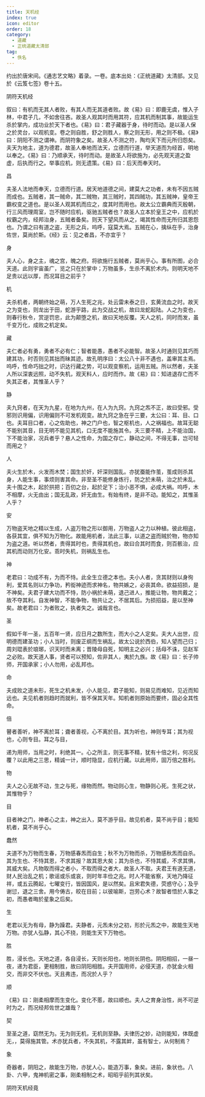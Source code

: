 ```yaml
---
title: 天机经
index: true
icon: editor
order: 18
category:
  - 道藏
  - 正统道藏太清部
tag:
  - 佚名
---
```


约出於唐宋间。《通志艺文略》着录。一卷。底本出处：《正统道藏》太清部。又见於《云笈七签》卷十五。  

阴符天机经  

叙曰：有机而无其人者败，有其人而无其道者败。故《易》曰：即鹿无虞，惟入子林，中君子几，不如舍往吝。故圣人观其时而用其符，应其机而制其事，故能运生杀於掌内，成功业於天下者也。《易》曰：君子藏器于身，待时而动。是以圣人保之於灵台，以观机变。卷之则自胜，舒之则胜人，察之则无形，用之则不极。《易》曰：阴阳不测之谓神。而阴符象之矣。故圣人不测之符，陶均天下而元所归怨矣。夫天为地主，道为德君，故圣人奉地而法天，立德而行道，举天道而为经首，明地以奉之。《易》曰：乃顺承天，待时而动。是故圣人将欲施为，必先观天道之盈虚，后执而行之。举事应机，则无遗策。《易》曰：后天而奉天时。  

昌  

夫圣人法地而奉天，立德而行道。居天地道德之间，建莫大之功者，未有不因五贼而成也。五贼者，其一贼命，其二贼物，其三贼时，其四贼功，其五贼神，皇帝王霸权变之道也。是以圣人观其机而应之，度其时而用也。故太公立霸典而灭殷朝，行三风而理周室，岂不随时应机，驱驰五贼者也？故圣人立本於皇王之中，应机於权霸之内，经邦治身，五贼者备矣。则天下望风而从之，竭其性命而无所归其恩怨也。乃谓之曰有道之盗，无形之兵，呜呼，寇莫大焉。五贼在心，擒纵在手，治身佐世，莫尚於斯。《经》云：见之者昌，不亦宜乎？  

身  

夫人心，身之主，魂之宫，魄之府。将欲施行五贼者，莫尚乎心。事有所图，必合天道。此则宇宙虽广，览之只在於掌中；万物虽多，生杀不离於术内。则明天地不足贵以远以厚，而况耳目之前乎？  

机  

夫杀机者，两朝终始之萌，万人生死之兆，处云雷未泰之日，玄黄流血之时。故天之为变也，则龙出于田，蛇游乎路，此为交战之机，故曰龙蛇起陆。人之为变也，则春行秋令，赏逆罚忠，此为颠堕之机，故曰天地反覆。天人之机，同时而发，虽千变万化，成败之机定矣。  

藏  

夫仁者必有勇，勇者不必有仁；智者能愚，愚者不必能智。故圣人时通则见其巧而建其功，时否则见其拙而昧其迹。故孔明序曰：太公八十非不遇也，盖审其主焉。呜呼，性命巧拙之时，识达行藏之势，可以观变察机，运用五贼。所以然者，夫圣人所以深衷远照，动不失机，观天料人，应时而作。故《易》曰：知进退存亡而不失其正者，其惟圣人乎？  

静  

夫九窍者，在天为九星，在地为九州，在人为九窍。九窍之炁不正，故曰受邪。受邪则识用偏，识用偏则不可发机观变。故九窍之急在乎三要，太公曰：耳、目、口也。夫耳目口者，心之佐助也，神之门户也，智之枢机也，人之祸福也。故耳无聪不能别其音，目无明不能见其机，口无度不能施其令。夫三要不精，上不能治国，下不能治家，况兵者乎？悬人之性命，为国之存亡，静动之间，不得无事，岂可轻而用之？  

人  

夫火生於木，火发而木焚；国生於奸，奸深则国乱。亦犹蚕能作茧，茧成则杀其身，人能生事，事烦则害其命。非至圣不能修身炼行，防之於未萌，治之於未乱。夫十围之木，起於拱把；百仞之台，起於足下；治小恶不惧，必成大祸。呜呼，木不相摩，火无由出；国无乱政，奸无由生。有始有终，是非不动。能知之，其惟圣人乎？  

安  

万物盗天地之精以生成，人盗万物之形以御用，万物盗人之力以种植。彼此相盗，各获其宜，俱不知为万物化。故能用机者，法此三事，以道之盗而贼於物，物亦知为盗之道。听以然者，贵得其时也，贵得其机也，故曰合其时而食，则百骸治，应其机而动则万化安。乖时失机，则祸乱生也。  

神  

老君曰：功成不有，为而不恃。此全生立德之本也。夫小人者，贪其财则以身徇利，爱其名则以力争功，矜衒神迹而求神名，物共嫉之，必丧其命。欲益招损，是不神矣。夫君子建大功而不恃，防小祸於未萌，退己进人，推能让物，物共戴之；故不夺其利。自发神智，不能争物，物共让之，不居其后。为损招益，是以至神矣。故老君曰：为者败之，执者失之。诚哉言也。  

圣  

假如千年一圣，五百年一贤，应日月之数所生，而大小之人定矣。夫大人出世，应明德而建圣功；小人当时，则废正纲而生祸乱。故太公说於西伯，知人望而己归；周刘琨表於琅琊，识天时而未离；晋陵母自死，知明主之必兴；括母不诛，见赵军之必败。故天道人事，贤者可以预知，佐非其人，夷於九族。故《易》曰：长子帅师，开国承家；小人勿用，必乱邦也。  

命  

夫成败之道未形，死生之机未发，小人能见，君子能知，则易见而难知，见近而知远也。夫见机者则趋时而就利，皆不保其天年。知机者则原始而要终，固必全其性命。  

倍  

瞽者善听，神不离於耳；聋者善视，心不离於目。其为听也，神则专耳；其为视也，心则专目。耳之与目，  

递为用师，当用之时，利绝其一。心之所主，则无事不精，犹有十倍之利，何况反覆？以此用之三思，精诚一计，顺时隐显，应机行藏。以此用师，固万倍之胜利。  

物  

夫人之心无故不动，生之与死，缘物而然。物动则心生，物静则心死。生死之状，其惟物乎？  

目  

目者神之门，神者心之主，神之出入，莫不游乎目。故见机者，莫不尚乎目；能知机者，莫不尚乎心。  

蠢然  

夫道不为万物而生春，万物感春炁而自生；秋不为万物而杀，万物感秋炁而自杀。其为生也、不恃其恩，不求其报？故其恩大矣；其为杀也，不恃其威，不求其惧，其威大矣。凡物取而得之者小，不取而得之者大，故圣人不取。夫君王有道无道，财人民治乱之机；歌谣或乐或哀，则时年丰俭之兆。时人不能省察，天地乃降征祥，或五云腾起，七曜变行，皆因国风，是以然矣。且宋君失德，荧惑守心；及乎谢愆，退之三舍。用今俦古，皎在目前；以彼喻斯，岂劳心术？故智者悟於人事之初，而愚者晦於星象之后矣。  

生  

老君以无为有母，静为躁君。夫静者，元炁未分之初，形於元炁之中，故能生天地万物。亦犹人弘静，其心不挠，则能生天下万物也。  

胜  

胜，浸长也。天地之道，各自浸长，天则长阳也，地则长阴也。阴阳相招，一昼一夜，递为君臣，更相制胜，故曰阴阳相胜。夫开国用师，必侵天道，亦犹金火相交，而非交不伏也。天且弗违，而况於人乎？  

顺  

《易》曰：刚柔相摩而生变化。变化不慝，故曰顺也。夫人之育身治性，尚不可逆时为之，而况经邦佐世之雄哉？  

契  

至圣之道，窈然无为。无为则无机，无机则至静。夫律历之妙，动则能知，体既虚无，，莫得施其管。术亦犹兵者，不失其机，不露其衅，虽有智士，从何制焉？  

象  

奇器者，阴阳之，故能生万物，亦犹人心，能造万事，象矣。进前，象状也。八卦、六甲，鬼神机密之事，刚柔相制之术，昭昭乎前列其状矣。  

阴符天机经竟  
